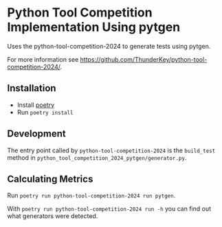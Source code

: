 # Python Tool Competition Implementation Using pytgen

Uses the python-tool-competition-2024 to generate tests using
pytgen.

For more information see
<https://github.com/ThunderKey/python-tool-competition-2024/>.

## Installation

* Install [poetry](https://python-poetry.org/)
* Run `poetry install`

## Development

The entry point called by `python-tool-competition-2024` is the `build_test`
method in `python_tool_competition_2024_pytgen/generator.py`.

## Calculating Metrics

Run `poetry run python-tool-competition-2024 run pytgen`.

With `poetry run python-tool-competition-2024 run -h` you can find out what
generators were detected.
